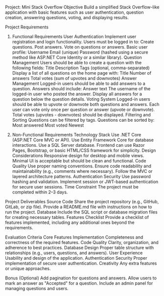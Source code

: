 Project: Mini Stack Overflow
Objective
Build a simplified Stack Overflow-like application with basic features such as user authentication, question creation, answering questions, voting, and displaying results.

Project Requirements
1. Functional Requirements
User Authentication
Implement user registration and login functionality.
Users must be logged in to:
Create questions.
Post answers.
Vote on questions or answers.
Basic user profile:
Username
Email (unique)
Password (hashed using a secure method like ASP.NET Core Identity or a similar library).
Question Management
Users should be able to create a question with the following fields:
Title
Description
Tags (optional, comma-separated)
Display a list of all questions on the home page with:
Title
Number of answers
Total votes (sum of upvotes and downvotes)
Answer Management
Logged-in users should be able to add answers to a question.
Answers should include:
Answer text
The username of the logged-in user who posted the answer.
Display all answers for a question below the question details.
Voting System
Logged-in users should be able to upvote or downvote both questions and answers.
Each user can vote only once per question or answer (upvote or downvote).
Total votes (upvotes - downvotes) should be displayed.
Filtering and Sorting
Questions can be filtered by tags.
Questions can be sorted by:
Most answered
Most voted
Newest

2. Non-Functional Requirements
Technology Stack
Use .NET Core (ASP.NET Core MVC or API).
Use Entity Framework Core for database interactions.
Use a SQL Server database.
Frontend can use Razor Pages, Bootstrap, or basic HTML/CSS framework for simplicity.
Design Considerations
Responsive design for desktop and mobile views.
Minimal UI is acceptable but should be clean and functional.
Code Quality
Use proper naming conventions.
Ensure code readability and maintainability (e.g., comments where necessary).
Follow the MVC or layered architecture patterns.
Authentication Security
Use password hashing and validation.
Implement session or JWT-based authentication for secure user sessions.
Time Constraint
The project must be completed within 2–3 days.

Project Deliverables
Source Code
Share the project repository (e.g., GitHub, GitLab, or zip file).
Provide a README.md file with instructions on how to run the project.
Database
Include the SQL script or database migration files for creating necessary tables.
Features Checklist
Provide a checklist of features implemented, including any additional ones beyond the requirements.

Evaluation Criteria
Core Features Implementation
Completeness and correctness of the required features.
Code Quality
Clarity, organization, and adherence to best practices.
Database Design
Proper table structure with relationships (e.g., users, questions, and answers).
User Experience
Usability and design of the application.
Authentication Security
Proper implementation of secure user authentication.
Creativity
Any extra features or unique approaches.

Bonus (Optional)
Add pagination for questions and answers.
Allow users to mark an answer as "Accepted" for a question.
Include an admin panel for managing questions and users.

